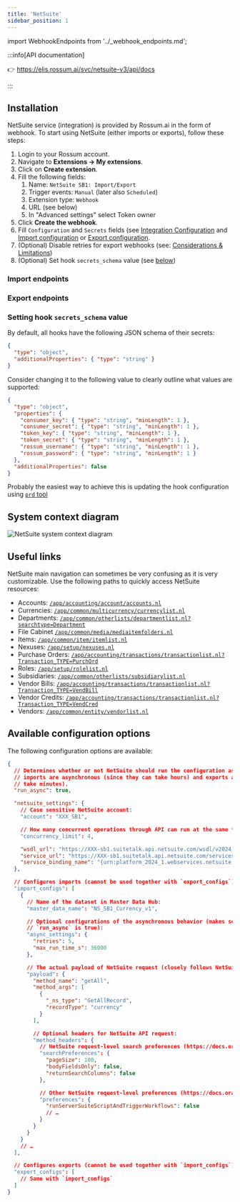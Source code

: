 ```yaml
---
title: 'NetSuite'
sidebar_position: 1
---
```


import WebhookEndpoints from '../\_webhook_endpoints.md';

:::info[API documentation]

👉 https://elis.rossum.ai/svc/netsuite-v3/api/docs

:::

## Installation

NetSuite service (integration) is provided by Rossum.ai in the form of webhook. To start using NetSuite (either imports or exports), follow these steps:

1. Login to your Rossum account.
1. Navigate to **Extensions → My extensions**.
1. Click on **Create extension**.
1. Fill the following fields:
   1. Name: `NetSuite SB1: Import/Export`
   1. Trigger events: `Manual` (later also `Scheduled`)
   1. Extension type: `Webhook`
   1. URL (see below)
   1. In "Advanced settings" select Token owner
1. Click **Create the webhook**.
1. Fill `Configuration` and `Secrets` fields (see [Integration Configuration](./integration-configuration.md) and [Import configuration](./import-configuration.md) or [Export configuration](./export-configuration.md).
1. (Optional) Disable retries for export webhooks (see: [Considerations & Limitations](./considerations.md#webhook-retries-5-on-failed-requests))
1. (Optional) Set hook `secrets_schema` value (see [below](#setting-hook-secrets_schema-value))

### Import endpoints

<WebhookEndpoints
  eu1="https://elis.rossum.ai/svc/netsuite-v3/api/v1/import"
  eu2="https://shared-eu2.rossum.app/svc/netsuite-v3/api/v1/import"
  us="https://us.app.rossum.ai/svc/netsuite-v3/api/v1/import"
/>

### Export endpoints

<WebhookEndpoints
  eu1="https://elis.rossum.ai/svc/netsuite-v3/api/v1/export"
  eu2="https://shared-eu2.rossum.app/svc/netsuite-v3/api/v1/export"
  us="https://us.app.rossum.ai/svc/netsuite-v3/api/v1/export"
/>

### Setting hook `secrets_schema` value

By default, all hooks have the following JSON schema of their secrets:

```json
{
  "type": "object",
  "additionalProperties": { "type": "string" }
}
```

Consider changing it to the following value to clearly outline what values are supported:

```json
{
  "type": "object",
  "properties": {
    "consumer_key": { "type": "string", "minLength": 1 },
    "consumer_secret": { "type": "string", "minLength": 1 },
    "token_key": { "type": "string", "minLength": 1 },
    "token_secret": { "type": "string", "minLength": 1 },
    "rossum_username": { "type": "string", "minLength": 1 },
    "rossum_password": { "type": "string", "minLength": 1 }
  },
  "additionalProperties": false
}
```

Probably the easiest way to achieve this is updating the hook configuration using [`prd` tool](../sandboxes/index.md)

## System context diagram

![NetSuite system context diagram](./img/rossum-netsuite-system-context-diagram.png)

## Useful links

NetSuite main navigation can sometimes be very confusing as it is very customizable. Use the following paths to quickly access NetSuite resources:

- Accounts: [`/app/accounting/account/accounts.nl`](https://system.netsuite.com/app/accounting/account/accounts.nl)
- Currencies: [`/app/common/multicurrency/currencylist.nl`](https://system.netsuite.com/app/common/multicurrency/currencylist.nl)
- Departments: [`/app/common/otherlists/departmentlist.nl?searchtype=Department`](https://system.netsuite.com/app/common/otherlists/departmentlist.nl?searchtype=Department)
- File Cabinet [`/app/common/media/mediaitemfolders.nl`](https://system.netsuite.com/app/common/media/mediaitemfolders.nl)
- Items: [`/app/common/item/itemlist.nl`](https://system.netsuite.com/app/common/item/itemlist.nl)
- Nexuses: [`/app/setup/nexuses.nl`](https://system.netsuite.com/app/setup/nexuses.nl)
- Purchase Orders: [`/app/accounting/transactions/transactionlist.nl?Transaction_TYPE=PurchOrd`](https://system.netsuite.com/app/accounting/transactions/transactionlist.nl?Transaction_TYPE=PurchOrd)
- Roles: [`/app/setup/rolelist.nl`](https://system.netsuite.com/app/setup/rolelist.nl)
- Subsidiaries: [`/app/common/otherlists/subsidiarylist.nl`](https://system.netsuite.com/app/common/otherlists/subsidiarylist.nl)
- Vendor Bills: [`/app/accounting/transactions/transactionlist.nl?Transaction_TYPE=VendBill`](https://system.netsuite.com/app/accounting/transactions/transactionlist.nl?Transaction_TYPE=VendBill)
- Vendor Credits: [`/app/accounting/transactions/transactionlist.nl?Transaction_TYPE=VendCred`](https://system.netsuite.com/app/accounting/transactions/transactionlist.nl?Transaction_TYPE=VendCred)
- Vendors: [`/app/common/entity/vendorlist.nl`](https://system.netsuite.com/app/common/entity/vendorlist.nl)

## Available configuration options

The following configuration options are available:

```json
{
  // Determines whether or not NetSuite should run the configuration asynchronously. Typically,
  // imports are asynchronous (since they can take hours) and exports are synchronous (they should
  // take minutes).
  "run_async": true,

  "netsuite_settings": {
    // Case sensitive NetSuite account:
    "account": "XXX_SB1",

    // How many concurrent operations through API can run at the same time:
    "concurrency_limit": 4,

    "wsdl_url": "https://XXX-sb1.suitetalk.api.netsuite.com/wsdl/v2024_1_0/netsuite.wsdl",
    "service_url": "https://XXX-sb1.suitetalk.api.netsuite.com/services/NetSuitePort_2024_1",
    "service_binding_name": "{urn:platform_2024_1.webservices.netsuite.com}NetSuiteBinding"
  },

  // Configures imports (cannot be used together with `export_configs`):
  "import_configs": [
    {
      // Name of the dataset in Master Data Hub:
      "master_data_name": "NS_SB1_Currency_v1",

      // Optional configurations of the asynchronous behavior (makes sense only when
      // `run_async` is true):
      "async_settings": {
        "retries": 5,
        "max_run_time_s": 36000
      },

      // The actual payload of NetSuite request (closely follows NetSuite API docs):
      "payload": {
        "method_name": "getAll",
        "method_args": [
          {
            "_ns_type": "GetAllRecord",
            "recordType": "currency"
          }
        ],

        // Optional headers for NetSuite API request:
        "method_headers": {
          // NetSuite request-level search preferences (https://docs.oracle.com/en/cloud/saas/netsuite/ns-online-help/section_4170181850.html):
          "searchPreferences": {
            "pageSize": 100,
            "bodyFieldsOnly": false,
            "returnSearchColumns": false
          },

          // Other NetSuite request-level preferences (https://docs.oracle.com/en/cloud/saas/netsuite/ns-online-help/section_4170181850.html):
          "preferences": {
            "runServerSuiteScriptAndTriggerWorkflows": false
            // …
          }
        }
      }
    }
    // …
  ],

  // Configures exports (cannot be used together with `import_configs`):
  "export_configs": [
    // Same with `import_configs`
  ]
}
```
